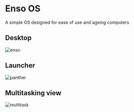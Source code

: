 # Enso OS
A simple OS designed for ease of use and ageing computers

## Desktop

![enso](http://i.imgur.com/E8BlQsQ.png)

## Launcher

![panther](http://i.imgur.com/d6uKudc.png)

## Multitasking view

![multitask](http://i.imgur.com/IA9zIdc.png)